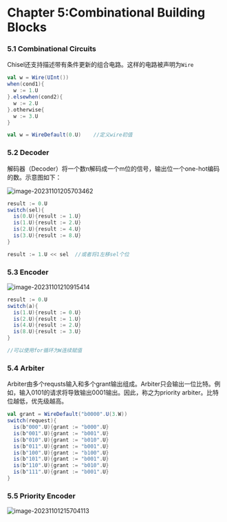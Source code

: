 # Chapter 5:Combinational Building Blocks

### 5.1 Combinational Circuits



Chisel还支持描述带有条件更新的组合电路。这样的电路被声明为```Wire```

```scala
val w = Wire(UInt())
when(cond1){
  w := 1.U
}.elsewhen(cond2){
  w := 2.U
}.otherwise{
  w := 3.U
}

val w = WireDefault(0.U)    //定义wire初值
```





### 5.2 Decoder

解码器（Decoder）将一个数n解码成一个m位的信号，输出位一个one-hot编码的数。示意图如下：

![image-20231101205703462](/Users/tangzhijiang/Desktop/我/研究生/大四上/Chisel-Learn/笔记/assets/image-20231101205703462.png)

```scala
result := 0.U
switch(sel){
  is(0.U){result := 1.U}
  is(1.U){result := 2.U}
  is(2.U){result := 4.U}
  is(3.U){result := 8.U}
}

result := 1.U << sel  //或者将1左移sel个位
```



### 5.3 Encoder

![image-20231101210915414](/Users/tangzhijiang/Desktop/我/研究生/大四上/Chisel-Learn/笔记/assets/image-20231101210915414.png)

```scala
result := 0.U
switch(a){
  is(1.U){result := 0.U}
  is(2.U){result := 1.U}
  is(4.U){result := 2.U}
  is(8.U){result := 3.U}
}

//可以使用for循环为W连续赋值

```



### 5.4 Arbiter

Arbiter由多个requsts输入和多个grant输出组成。Arbiter只会输出一位比特。例如，输入0101的请求将导致输出0001输出。因此，称之为priority arbiter。比特位越低，优先级越高。

```scala
val grant = WireDefault("b0000".U(3.W))
switch(request){
  is(b"000".U){grant := "b000".U}
  is(b"001".U){grant := "b001".U}
  is(b"010".U){grant := "b010".U}
  is(b"011".U){grant := "b001".U}
  is(b"100".U){grant := "b100".U}
  is(b"101".U){grant := "b001".U}
  is(b"110".U){grant := "b010".U}
  is(b"111".U){grant := "b001".U}
}
```



### 5.5 Priority Encoder

![image-20231101215704113](/Users/tangzhijiang/Desktop/我/研究生/大四上/Chisel-Learn/笔记/assets/image-20231101215704113.png)





